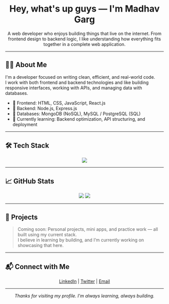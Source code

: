 <h1 align="center">Hey, what's up guys — I'm Madhav Garg</h1>

<p align="center">
A web developer who enjoys building things that live on the internet.  
From frontend design to backend logic, I like understanding how everything fits together in a complete web application.
</p>

---

## 🧑‍💻 About Me

I'm a developer focused on writing clean, efficient, and real-world code.  
I work with both frontend and backend technologies and like building responsive interfaces, working with APIs, and managing data with databases.

- 🔹 Frontend: HTML, CSS, JavaScript, React.js  
- 🔹 Backend: Node.js, Express.js  
- 🔹 Databases: MongoDB (NoSQL), MySQL / PostgreSQL (SQL)  
- 🔹 Currently learning: Backend optimization, API structuring, and deployment

---

## 🛠️ Tech Stack

<p align="center">
  <img src="https://skillicons.dev/icons?i=html,css,js,react,nodejs,express,mongodb,mysql,postgres,tailwind" />
</p>

---

## 📈 GitHub Stats

<p align="center">
  <img src="https://github-readme-stats.vercel.app/api?username=madhav-garg&show_icons=true&theme=github_dark" />
  <img src="https://github-readme-stats.vercel.app/api/top-langs/?username=madhav-garg&layout=compact&theme=github_dark" />
</p>

---

## 📂 Projects

> Coming soon: Personal projects, mini apps, and practice work — all built using my current stack.  
> I believe in learning by building, and I’m currently working on showcasing that here.

---

## 📬 Connect with Me

<p align="center">
  <a href="https://linkedin.com/in/YOUR-LINK" target="_blank">LinkedIn</a> |
  <a href="https://twitter.com/YOUR-LINK" target="_blank">Twitter</a> |
  <a href="mailto:youremail@example.com">Email</a>
</p>

---

<p align="center"><i>Thanks for visiting my profile. I'm always learning, always building.</i></p>
